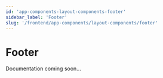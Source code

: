 ```yaml
---
id: 'app-components-layout-components-footer'
sidebar_label: 'Footer'
slug: '/frontend/app-components/layout-components/footer'
---
```


# Footer

Documentation coming soon...